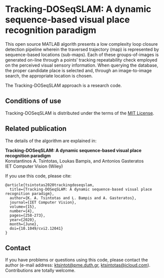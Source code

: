 # Tracking‐DOSeqSLAM: A dynamic sequence‐based visual place recognition paradigm

This open source MATLAB algorith presents a low complexity loop closure detection pipeline wherein the traversed trajectory (map) is represented by sequence-based locations (sub-maps).
Each of these groups-of-images is generated on-line through a points’ tracking repeatability check employed on the perceived visual sensory information.
When querying the database, the proper candidate place is selected and, through an image-to-image search, the appropriate location is chosen.

The Tracking-DOSeqSLAM approach is a research code.

## Conditions of use
Tracking-DOSeqSLAM is distributed under the terms of the [MIT License](https://github.com/ktsintotas/Bag-of-Tracked-Words/blob/master/LICENSE).

## Related publication
The details of the algorithm are explained in:

**Tracking‐DOSeqSLAM: A dynamic sequence‐based visual place recognition paradigm<br/>**
Konstantinos A. Tsintotas, Loukas Bampis, and Antonios Gasteratos<br/>
IET Computer Vision (Wiley)

If you use this code, please cite:

```
@article{tsintotas2020trackingdoseqslam,
  title={Tracking‐DOSeqSLAM: A dynamic sequence‐based visual place recognition paradigm},  
  author={K. A. Tsintotas and L. Bampis and A. Gasteratos},   
  journal={IET Computer Vision},
  volume={15},
  number={4},
  pages={258-273},
  year={2020},   
  month={June}, 
  doi={10.1049/cvi2.12041}  
}
```
## Contact
If you have problems or questions using this code, please contact the author (e-mail address: ktsintot@pme.duth.gr, ktsintotas@icloud.com). Contributions are totally welcome.

